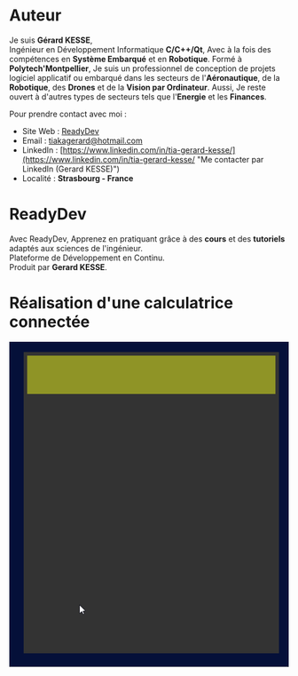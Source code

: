 # Auteur

Je suis **Gérard KESSE**,  
Ingénieur en Développement Informatique **C/C++/Qt**, 
Avec à la fois des compétences en **Système Embarqué** et en **Robotique**. 
Formé à **Polytech'Montpellier**, Je suis un professionnel de conception de projets logiciel 
applicatif ou embarqué dans les secteurs de l'**Aéronautique**, de la **Robotique**, 
des **Drones** et de la **Vision par Ordinateur**. Aussi, 
Je reste ouvert à d'autres types de secteurs tels que l'**Energie** et les **Finances**.

Pour prendre contact avec moi :

* Site Web : [ReadyDev](https://readydev.ovh "Accéder à mon site web (ReadyDev)")
* Email : [tiakagerard@hotmail.com](mailto:tiakagerard@hotmail.com?subject=Contact&body=Bonjour "Me contacter par email")
* LinkedIn : [https://www.linkedin.com/in/tia-gerard-kesse/](https://www.linkedin.com/in/tia-gerard-kesse/ "Me contacter par LinkedIn (Gerard KESSE)")
* Localité : **Strasbourg - France**

# ReadyDev
  
Avec ReadyDev, Apprenez en pratiquant grâce à des **cours** et des **tutoriels**
adaptés aux sciences de l'ingénieur.  
Plateforme de Développement en Continu.  
Produit par **Gerard KESSE**.

# Réalisation d'une calculatrice connectée

![calculatrice.gif](https://raw.githubusercontent.com/gkesse/ReadyCode/2.1/img/calculatrice.gif)
